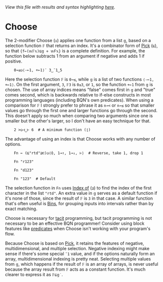 *View this file with results and syntax highlighting [here](https://mlochbaum.github.io/BQN/doc/choose.html).*

# Choose

The 2-modifier Choose (`◶`) applies one function from a list `𝕘`, based on a selection function `𝔽` that returns an index. It's a combinator form of [Pick](pick.md) (`⊑`), so that `{f←(𝕨𝔽𝕩)⊑𝕘 ⋄ 𝕨F𝕩}` is a complete definition. For example, the function below subtracts 1 from an argument if negative and adds 1 if positive.

        0⊸≤◶⟨-⟜1, +⟜1⟩¨ 3‿¯1‿5

Here the selection function `𝔽` is `0⊸≤`, while `𝕘` is a list of two functions `⟨-⟜1, +⟜1⟩`. On the first argument, `3`, `𝔽3` is `0≤3`, or `1`, so the function `+⟜1` from `𝕘` is chosen. The use of array indices means "false" comes first in `𝕘` and "true" comes second, which is backwards relative to if-else constructs in most programming languages (including BQN's own predicates). When using a comparison for `𝔽` I strongly prefer to phrase it as `n⊸<` or `n⊸≤` so that smaller values go through the first one and larger functions go through the second. This doesn't apply so much when comparing two arguments since one is smaller but the other's larger, so I don't have an easy technique for that.

        2 >◶⊣‿⊢ 6  # A minimum function (⌊)

The advantage of using an index is that Choose works with any number of options.

        Fn ← (⊑"rtd"⊒⊏)◶⟨⌽, 1⊸↑, 1⊸↓, ⊢⟩  # Reverse, take 1, drop 1

        Fn "r123"

        Fn "d123"

        Fn "123"  # Default

The selection function in `Fn` uses [Index of](search.md#index-of) (`⊒`) to find the index of the first character in the list `"rtd"`. An extra value in `𝕘` serves as a default function if it's none of those, since the result of `𝔽` is `3` in that case. A similar function that's often useful is [Bins](order.md#bins), for grouping inputs into intervals rather than by exact matching.

Choose is necessary for [tacit](tacit.md) programming, but tacit programming is not necessary to be an effective BQN programmer! Consider using block features like [predicates](block.md#predicates) when Choose isn't working with your program's flow.

Because Choose is based on [Pick](pick.md), it retains the features of negative, multidimensional, and multiple selection. Negative indexing might make sense if there's some special `¯1` value, and if the options naturally form an array, multidimensional indexing is pretty neat. Selecting multiple values from `𝕘`, which happens if the result of `𝔽` is an array of arrays, is never useful because the array result from `𝔽` acts as a constant function. It's much clearer to express it as `𝔽⊑𝕘˙`.
